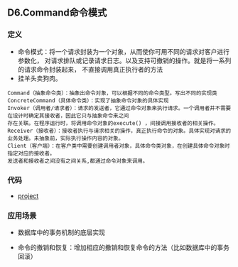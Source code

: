 ## D6.Command命令模式

### 定义
- 命令模式：将一个请求封装为一个对象，从而使你可用不同的请求对客户进行参数化，
对请求排队或记录请求日志。以及支持可撤销的操作。就是将一系列的请求命令封装起来，
不直接调用真正执行者的方法
- 挂羊头卖狗肉。

```
Command（抽象命令类）：抽象出命令对象，可以根据不同的命令类型。写出不同的实现类
ConcreteCommand（具体命令类）：实现了抽象命令对象的具体实现
Invoker（调用者/请求者）：请求的发送者，它通过命令对象来执行请求。一个调用者并不需要在设计时确定其接收者，因此它只与抽象命令来之间
存在关联。在程序运行时，将调用命令对象的execute() ，间接调用接收者的相关操作。
Receiver（接收者）：接收者执行与请求相关的操作，真正执行命令的对象。具体实现对请求的业务处理。未抽象前，实际执行操作内容的对象。
Client（客户端）：在客户类中需要创建调用者对象，具体命令类对象，在创建具体命令对象时指定对应的接收者。
发送者和接收者之间没有之间关系,都通过命令对象来调用。
```

### 代码

- [project](../command)


### 应用场景
- 数据库中的事务机制的底层实现

- 命令的撤销和恢复：增加相应的撤销和恢复命令的方法（比如数据库中的事务回滚）